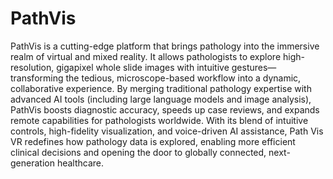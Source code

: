 # PathVis

PathVis is a cutting-edge platform that brings pathology into the immersive realm of virtual and mixed reality. It allows pathologists to explore high-resolution, gigapixel whole slide images with intuitive gestures—transforming the tedious, microscope-based workflow into a dynamic, collaborative experience. By merging traditional pathology expertise with advanced AI tools (including large language models and image analysis), PathVis boosts diagnostic accuracy, speeds up case reviews, and expands remote capabilities for pathologists worldwide. With its blend of intuitive controls, high-fidelity visualization, and voice-driven AI assistance, Path Vis VR redefines how pathology data is explored, enabling more efficient clinical decisions and opening the door to globally connected, next-generation healthcare.
